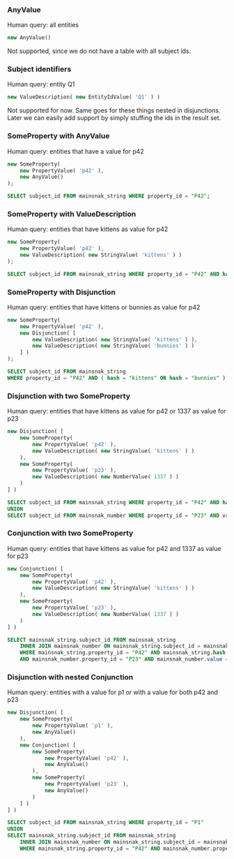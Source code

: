 ### AnyValue

Human query: all entities

```php
new AnyValue()
```

Not supported, since we do not have a table with all subject ids.

### Subject identifiers

Human query: entity Q1

```php
new ValueDescription( new EntityIdValue( 'Q1' ) )
```

Not supported for now. Same goes for these things nested in disjunctions. Later we can easily
add support by simply stuffing the ids in the result set.

### SomeProperty with AnyValue

Human query: entities that have a value for p42

```php
new SomeProperty(
	new PropertyValue( 'p42' ),
	new AnyValue()
);
```

```sql
SELECT subject_id FROM mainsnak_string WHERE property_id = "P42";
```

### SomeProperty with ValueDescription

Human query: entities that have kittens as value for p42

```php
new SomeProperty(
	new PropertyValue( 'p42' ),
	new ValueDescription( new StringValue( 'kittens' ) )
);
```

```sql
SELECT subject_id FROM mainsnak_string WHERE property_id = "P42" AND hash = "kittens";
```

### SomeProperty with Disjunction

Human query: entities that have kittens or bunnies as value for p42

```php
new SomeProperty(
	new PropertyValue( 'p42' ),
	new Disjunction( [
		new ValueDescription( new StringValue( 'kittens' ) ),
		new ValueDescription( new StringValue( 'bunnies' ) )
	] )
);
```

```sql
SELECT subject_id FROM mainsnak_string
WHERE property_id = "P42" AND ( hash = "kittens" OR hash = "bunnies" );
```

### Disjunction with two SomeProperty

Human query: entities that have kittens as value for p42 or 1337 as value for p23

```php
new Disjunction( [
	new SomeProperty(
		new PropertyValue( 'p42' ),
		new ValueDescription( new StringValue( 'kittens' ) )
	),
	new SomeProperty(
		new PropertyValue( 'p23' ),
		new ValueDescription( new NumberValue( 1337 ) )
	)
] )
```

```sql
SELECT subject_id FROM mainsnak_string WHERE property_id = "P42" AND hash = "kittens"
UNION
SELECT subject_id FROM mainsnak_number WHERE property_id = "P23" AND value = 1337;
```

### Conjunction with two SomeProperty

Human query: entities that have kittens as value for p42 and 1337 as value for p23

```php
new Conjunction( [
	new SomeProperty(
		new PropertyValue( 'p42' ),
		new ValueDescription( new StringValue( 'kittens' ) )
	),
	new SomeProperty(
		new PropertyValue( 'p23' ),
		new ValueDescription( new NumberValue( 1337 ) )
	)
] )
```

```sql
SELECT mainsnak_string.subject_id FROM mainsnak_string
	INNER JOIN mainsnak_number ON mainsnak_string.subject_id = mainsnak_number.subject_id
	WHERE mainsnak_string.property_id = "P42" AND mainsnak_string.hash = "kittens"
	AND mainsnak_number.property_id = "P23" AND mainsnak_number.value = 1337;
```

### Disjunction with nested Conjunction

Human query: entities with a value for p1 or with a value for both p42 and p23

```php
new Disjunction( [
	new SomeProperty(
		new PropertyValue( 'p1' ),
		new AnyValue()
	),
	new Conjunction( [
		new SomeProperty(
			new PropertyValue( 'p42' ),
			new AnyValue()
		),
		new SomeProperty(
			new PropertyValue( 'p23' ),
			new AnyValue()
		)
	] )
] )
```

```sql
SELECT subject_id FROM mainsnak_string WHERE property_id = "P1"
UNION
SELECT mainsnak_string.subject_id FROM mainsnak_string
	INNER JOIN mainsnak_number ON mainsnak_string.subject_id = mainsnak_number.subject_id
	WHERE mainsnak_string.property_id = "P42" AND mainsnak_number.property_id = "P23";
```